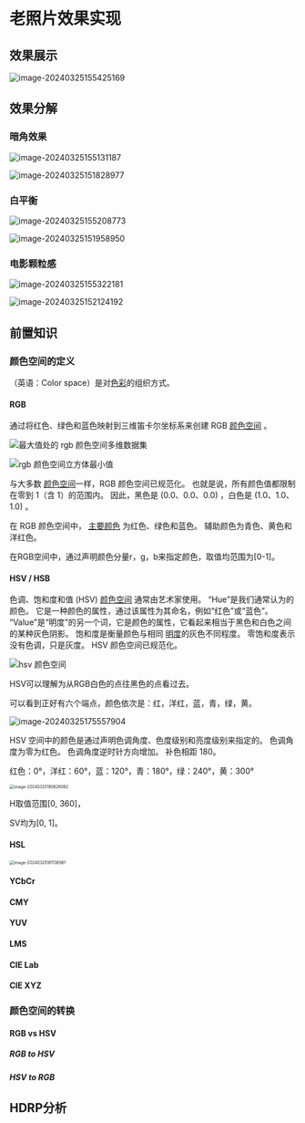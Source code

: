 # 老照片效果实现

## 效果展示



![image-20240325155425169](https://raw.githubusercontent.com/eatdreamcat/PicGo-01/main/image-20240325155425169.png)

## 效果分解

### 暗角效果



![image-20240325155131187](https://raw.githubusercontent.com/eatdreamcat/PicGo-01/main/image-20240325155131187.png)

![image-20240325151828977](https://raw.githubusercontent.com/eatdreamcat/PicGo-01/main/image-20240325151828977.png)





### 白平衡



![image-20240325155208773](https://raw.githubusercontent.com/eatdreamcat/PicGo-01/main/image-20240325155208773.png)

![image-20240325151958950](https://raw.githubusercontent.com/eatdreamcat/PicGo-01/main/image-20240325151958950.png)

### 电影颗粒感



![image-20240325155322181](https://raw.githubusercontent.com/eatdreamcat/PicGo-01/main/image-20240325155322181.png)

![image-20240325152124192](https://raw.githubusercontent.com/eatdreamcat/PicGo-01/main/image-20240325152124192.png)



## 前置知识

### 颜色空间的定义

（英语：Color space）是对[色彩](https://zh.wikipedia.org/wiki/色彩)的组织方式。



#### RGB



通过将红色、绿色和蓝色映射到三维笛卡尔坐标系来创建 RGB [颜色空间](https://learn.microsoft.com/zh-cn/windows/win32/wcs/c) 。

![最大值处的 rgb 颜色空间多维数据集](https://raw.githubusercontent.com/eatdreamcat/PicGo-01/main/rgbclrs1.png)

![rgb 颜色空间立方体最小值](https://raw.githubusercontent.com/eatdreamcat/PicGo-01/main/rgbclrs2.png)

与大多数 [颜色空间](https://learn.microsoft.com/zh-cn/windows/win32/wcs/c)一样，RGB 颜色空间已规范化。 也就是说，所有颜色值都限制在零到 1（含 1）的范围内。 因此，黑色是 (0.0、0.0、0.0) ，白色是 (1.0、1.0、1.0) 。

在 RGB 颜色空间中， [主要颜色](https://learn.microsoft.com/zh-cn/windows/win32/wcs/p) 为红色、绿色和蓝色。 辅助颜色为青色、黄色和洋红色。



在RGB空间中，通过声明颜色分量r，g，b来指定颜色，取值均范围为[0-1]。



#### HSV / HSB



色调、饱和度和值 (HSV) [颜色空间](https://learn.microsoft.com/zh-cn/windows/win32/wcs/c) 通常由艺术家使用。 “Hue”是我们通常认为的颜色。 它是一种颜色的属性，通过该属性为其命名，例如“红色”或“蓝色”。 “Value”是“明度”的另一个词，它是颜色的属性，它看起来相当于黑色和白色之间的某种灰色阴影。 饱和度是衡量颜色与相同 [明度](https://learn.microsoft.com/zh-cn/windows/win32/wcs/b)的灰色不同程度。 零饱和度表示没有色调，只是灰度。 HSV 颜色空间已规范化。

![hsv 颜色空间](https://raw.githubusercontent.com/eatdreamcat/PicGo-01/main/hsvline.png)

HSV可以理解为从RGB白色的点往黑色的点看过去。

可以看到正好有六个端点，颜色依次是：红，洋红，蓝，青，绿，黄。

![image-20240325175557904](https://raw.githubusercontent.com/eatdreamcat/PicGo-01/main/image-20240325175557904.png)



HSV 空间中的颜色是通过声明色调角度、色度级别和亮度级别来指定的。 色调角度为零为红色。 色调角度逆时针方向增加。 补色相距 180。

红色：0°，洋红：60°，蓝：120°，青：180°，绿：240°，黄：300°

<img src="https://raw.githubusercontent.com/eatdreamcat/PicGo-01/main/image-20240325180626082.png" alt="image-20240325180626082" style="zoom:50%;" />

H取值范围[0, 360]，

SV均为[0, 1]。



#### HSL



<img src="https://raw.githubusercontent.com/eatdreamcat/PicGo-01/main/image-20240325181136561.png" alt="image-20240325181136561" style="zoom:50%;" />



#### YCbCr



#### CMY







#### YUV





#### LMS





#### CIE Lab





#### CIE XYZ







### 颜色空间的转换



#### RGB vs HSV



##### RGB to HSV



##### HSV to RGB





## HDRP分析







